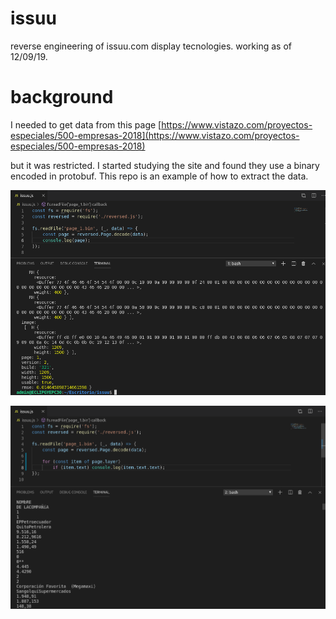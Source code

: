 # issuu
reverse engineering of issuu.com display tecnologies. working as of 12/09/19.

# background
I needed to get data from this page [https://www.vistazo.com/proyectos-especiales/500-empresas-2018](https://www.vistazo.com/proyectos-especiales/500-empresas-2018)

but it was restricted. I started studying the site and found they use a binary encoded in protobuf. This repo is an example of how to extract the data.

![meta-extraction](meta-extraction.png)

![text-extractions](text-extractions.png)
